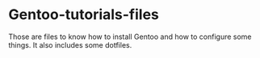 # Gentoo-tutorials-files
Those are files to know how to install Gentoo and how to configure some things. It also includes some dotfiles.
